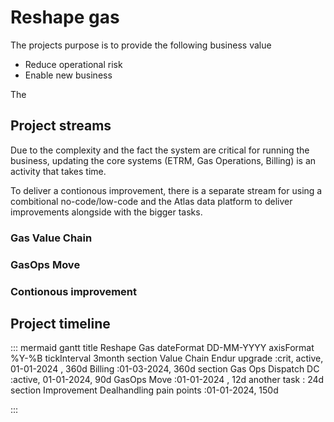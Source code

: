 # Reshape gas

The projects purpose is to provide the following business value

 - Reduce operational risk
 - Enable new business

The 


## Project streams

Due to the complexity and the fact the system are critical for running the business, updating the core systems (ETRM, Gas Operations, Billing) is an activity that takes time.

To deliver a contionous improvement, there is a separate stream for using a combitional no-code/low-code and the Atlas data platform to deliver improvements alongside with the bigger tasks.


### Gas Value Chain

### GasOps Move

### Contionous improvement

## Project timeline

::: mermaid
gantt
    title Reshape Gas
    dateFormat  DD-MM-YYYY
    axisFormat %Y-%B
    tickInterval 3month
    section Value Chain
    Endur upgrade    :crit, active, 01-01-2024 , 360d
    Billing          :01-03-2024, 360d
    section Gas Ops
    Dispatch DC      :active, 01-01-2024, 90d
    GasOps Move      :01-01-2024  , 12d
    another task     : 24d
    section Improvement
    Dealhandling pain points :01-01-2024, 150d


:::